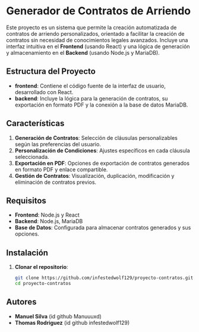 # Generador de Contratos de Arriendo

Este proyecto es un sistema que permite la creación automatizada de contratos de arriendo personalizados, orientado a facilitar la creación de contratos sin necesidad de conocimientos legales avanzados. Incluye una interfaz intuitiva en el **Frontend** (usando React) y una lógica de generación y almacenamiento en el **Backend** (usando Node.js y MariaDB).

## Estructura del Proyecto

- **frontend**: Contiene el código fuente de la interfaz de usuario, desarrollado con React.
- **backend**: Incluye la lógica para la generación de contratos, su exportación en formato PDF y la conexión a la base de datos MariaDB.

## Características

1. **Generación de Contratos**: Selección de cláusulas personalizables según las preferencias del usuario.
2. **Personalización de Condiciones**: Ajustes específicos en cada cláusula seleccionada.
3. **Exportación en PDF**: Opciones de exportación de contratos generados en formato PDF y enlace compartible.
4. **Gestión de Contratos**: Visualización, duplicación, modificación y eliminación de contratos previos.

## Requisitos

- **Frontend**: Node.js y React
- **Backend**: Node.js, MariaDB
- **Base de Datos**: Configurada para almacenar contratos generados y sus opciones.

## Instalación

1. **Clonar el repositorio**:
   ```bash
   git clone https://github.com/infestedwolf129/proyecto-contratos.git
   cd proyecto-contratos

## Autores

- **Manuel Silva** (id github Manuuuxd)
- **Thomas Rodriguez** (id github infestedwolf129)
